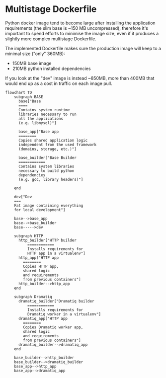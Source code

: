 # Multistage Dockerfile

Python docker image tend to become large after installing the application requirements
(the slim base is ~150 MB uncompressed), therefore it's important to spend efforts
to minimise the image size, even if it produces a slightly more complex multistage
Dockerfile.

The implemented Dockerfile makes sure the production image will keep to a minimal size ("only" 360MB):
 * 150MB base image
 * 210MB python installed dependencies

If you look at the "dev" image is instead ~850MB, more than 400MB that would
end up as a cost in traffic on each image pull.

```mermaid
flowchart TD
    subgraph BASE
      base["Base
      ====
      Contains system runtime
      libraries necessary to run
      all the applications
      (e.g. libmysql)"]
  
      base_app["Base app
      ========
      Copies shared application logic
      independent from the used framework
      (domains, storage, etc.)"]
  
      base_builder["Base Builder
      ============
      Contains system libraries
      necessary to build python
      dependencies
      (e.g. gcc, library headers)"]

    end
    
    dev["Dev
    ===
    Fat image containing everything
    for local development"]

    base-->base_app
    base-->base_builder
    base----->dev
    
    subgraph HTTP
      http_builder["HTTP builder
          ============
          Installs requirements for
          HTTP app in a virtualenv"]
      http_app["HTTP app
        ========
        Copies HTTP app,
        shared logic
        and requirements
        from previous containers"]
      http_builder-->http_app
    end
    
    subgraph Dramatiq
      dramatiq_builder["Dramatiq builder
          ============
          Installs requirements for
          Dramatiq worker in a virtualenv"]
      dramatiq_app["HTTP app
        ========
        Copies Dramatiq worker app,
        shared logic
        and requirements
        from previous containers"]
      dramatiq_builder-->dramatiq_app
    end
    
    base_builder-->http_builder
    base_builder-->dramatiq_builder
    base_app-->http_app
    base_app-->dramatiq_app
```
